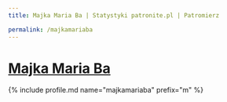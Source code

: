 ```yaml
---
title: Majka Maria Ba | Statystyki patronite.pl | Patromierz

permalink: /majkamariaba
---
```


# [Majka Maria Ba](https://patronite.pl/majkamariaba)

{% include profile.md name="majkamariaba" prefix="m" %}
